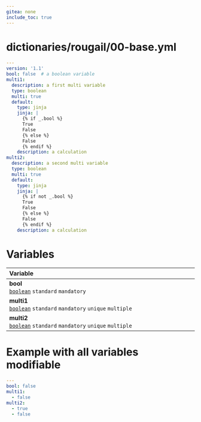 ```yaml
---
gitea: none
include_toc: true
---
```

# dictionaries/rougail/00-base.yml

```yaml
---
version: '1.1'
bool: false  # a boolean variable
multi1:
  description: a first multi variable
  type: boolean
  multi: true
  default:
    type: jinja
    jinja: |
      {% if _.bool %}
      True
      False
      {% else %}
      False
      {% endif %}
    description: a calculation
multi2:
  description: a second multi variable
  type: boolean
  multi: true
  default:
    type: jinja
    jinja: |
      {% if not _.bool %}
      True
      False
      {% else %}
      False
      {% endif %}
    description: a calculation
```
# Variables

| Variable&nbsp;&nbsp;&nbsp;&nbsp;&nbsp;&nbsp;&nbsp;&nbsp;&nbsp;&nbsp;&nbsp;&nbsp;&nbsp;&nbsp;&nbsp;&nbsp;&nbsp;&nbsp;&nbsp;&nbsp;&nbsp;&nbsp;&nbsp;&nbsp;&nbsp;&nbsp;&nbsp;&nbsp;&nbsp;&nbsp;&nbsp;&nbsp;&nbsp;&nbsp;&nbsp;&nbsp;&nbsp;&nbsp;&nbsp;&nbsp;&nbsp;&nbsp;&nbsp;&nbsp;&nbsp;&nbsp;&nbsp;&nbsp;&nbsp;&nbsp;&nbsp;&nbsp;&nbsp;&nbsp;&nbsp;&nbsp;&nbsp;&nbsp;&nbsp;&nbsp;&nbsp;&nbsp;&nbsp;&nbsp;&nbsp;&nbsp;&nbsp;&nbsp;&nbsp;&nbsp;&nbsp;&nbsp;&nbsp;&nbsp;&nbsp;&nbsp;&nbsp;&nbsp;&nbsp;&nbsp;&nbsp;&nbsp;&nbsp;&nbsp;&nbsp;&nbsp;&nbsp;&nbsp;&nbsp;&nbsp;&nbsp;&nbsp;&nbsp;&nbsp;&nbsp;&nbsp;&nbsp;&nbsp;&nbsp;&nbsp;&nbsp;&nbsp;&nbsp;&nbsp;&nbsp;&nbsp;&nbsp;&nbsp;&nbsp;&nbsp;&nbsp;&nbsp;&nbsp;&nbsp;&nbsp;&nbsp;&nbsp;&nbsp;&nbsp;   | Description&nbsp;&nbsp;&nbsp;&nbsp;&nbsp;&nbsp;&nbsp;&nbsp;&nbsp;&nbsp;&nbsp;&nbsp;&nbsp;&nbsp;&nbsp;&nbsp;&nbsp;&nbsp;&nbsp;&nbsp;&nbsp;&nbsp;&nbsp;&nbsp;&nbsp;&nbsp;&nbsp;&nbsp;&nbsp;&nbsp;&nbsp;&nbsp;&nbsp;&nbsp;&nbsp;&nbsp;&nbsp;&nbsp;&nbsp;&nbsp;&nbsp;&nbsp;&nbsp;&nbsp;&nbsp;&nbsp;&nbsp;&nbsp;&nbsp;&nbsp;&nbsp;&nbsp;&nbsp;&nbsp;&nbsp;&nbsp;&nbsp;&nbsp;&nbsp;&nbsp;&nbsp;&nbsp;&nbsp;&nbsp;&nbsp;&nbsp;&nbsp;&nbsp;&nbsp;&nbsp;&nbsp;&nbsp;&nbsp;&nbsp;&nbsp;&nbsp;&nbsp;&nbsp;&nbsp;&nbsp;&nbsp;&nbsp;&nbsp;&nbsp;&nbsp;&nbsp;&nbsp;&nbsp;&nbsp;&nbsp;&nbsp;&nbsp;&nbsp;&nbsp;&nbsp;&nbsp;&nbsp;&nbsp;&nbsp;&nbsp;&nbsp;&nbsp;&nbsp;&nbsp;&nbsp;&nbsp;&nbsp;&nbsp;&nbsp;&nbsp;&nbsp;&nbsp;&nbsp;&nbsp;&nbsp;&nbsp;   |
|------------------------------------------------------------------------------------------------------------------------------------------------------------------------------------------------------------------------------------------------------------------------------------------------------------------------------------------------------------------------------------------------------------------------------------------------------------------------------------------------------------------------------------------------------------------------------------------------------------------------------------------------------------------------------------------------------------------------------------------------------|---------------------------------------------------------------------------------------------------------------------------------------------------------------------------------------------------------------------------------------------------------------------------------------------------------------------------------------------------------------------------------------------------------------------------------------------------------------------------------------------------------------------------------------------------------------------------------------------------------------------------------------------------------------------------------------------------------------------------------------|
| **bool**<br/>[`boolean`](https://rougail.readthedocs.io/en/latest/variable.html#variables-types) `standard` `mandatory`                                                                                                                                                                                                                                                                                                                                                                                                                                                                                                                                                                                                                              | A boolean variable.<br/>**Default**: False                                                                                                                                                                                                                                                                                                                                                                                                                                                                                                                                                                                                                                                                                            |
| **multi1**<br/>[`boolean`](https://rougail.readthedocs.io/en/latest/variable.html#variables-types) `standard` `mandatory` `unique` `multiple`                                                                                                                                                                                                                                                                                                                                                                                                                                                                                                                                                                                                        | A first multi variable.<br/>**Default**: a calculation.                                                                                                                                                                                                                                                                                                                                                                                                                                                                                                                                                                                                                                                                               |
| **multi2**<br/>[`boolean`](https://rougail.readthedocs.io/en/latest/variable.html#variables-types) `standard` `mandatory` `unique` `multiple`                                                                                                                                                                                                                                                                                                                                                                                                                                                                                                                                                                                                        | A second multi variable.<br/>**Default**: a calculation.                                                                                                                                                                                                                                                                                                                                                                                                                                                                                                                                                                                                                                                                              |


# Example with all variables modifiable

```yaml
---
bool: false
multi1:
  - false
multi2:
  - true
  - false
```
